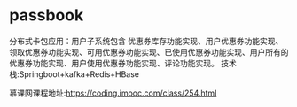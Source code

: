 # passbook
分布式卡包应用：用户子系统包含 优惠券库存功能实现、用户优惠券功能实现、领取优惠券功能实现、可用优惠券功能实现、已使用优惠券功能实现、用户所有的优惠券功能实现、用户使用优惠券功能实现、评论功能实现。 技术栈:Springboot+kafka+Redis+HBase


慕课网课程地址:https://coding.imooc.com/class/254.html
